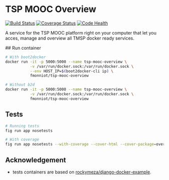 TSP MOOC Overview
=================

[![Build Status](https://travis-ci.org/pfe-asr-2014/tsp-mooc-overview.svg?branch=master)](https://travis-ci.org/pfe-asr-2014/tsp-mooc-overview)
[![Coverage Status](https://img.shields.io/coveralls/pfe-asr-2014/tsp-mooc-overview.svg)](https://coveralls.io/r/pfe-asr-2014/tsp-mooc-overview)
[![Code Health](https://landscape.io/github/pfe-asr-2014/tsp-mooc-overview/master/landscape.svg)](https://landscape.io/github/pfe-asr-2014/tsp-mooc-overview/master)

A service for the TSP MOOC platform right on your computer that let you acces, manage and overview all TMSP docker ready services.

## Run container

```sh
# With boot2docker
docker run -it -p 5000:5000 --name tsp-mooc-overview \
           -v /var/run/docker.sock:/var/run/docker.sock \
           --env HOST_IP=$(boot2docker-cli ip) \
           fmonniot/tsp-mooc-overview

# Without b2d
docker run -it -p 5000:5000 --name tsp-mooc-overview \
           -v /var/run/docker.sock:/var/run/docker.sock \
           fmonniot/tsp-mooc-overview
```

## Tests

```sh
# Running tests
fig run app nosetests

# With coverage
fig run app nosetests --with-coverage --cover-html --cover-package=overview

```

## Acknowledgement

* tests containers are based on [rockymeza/django-docker-example](https://github.com/rockymeza/django-docker-example).
